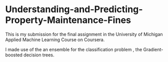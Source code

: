 # Understanding-and-Predicting-Property-Maintenance-Fines

This is my submission for the final assignment in the University of Michigan Applied Machine Learning Course on Coursera.

I made use of the an ensemble for the classification problem , the Gradient-boosted decision trees.
